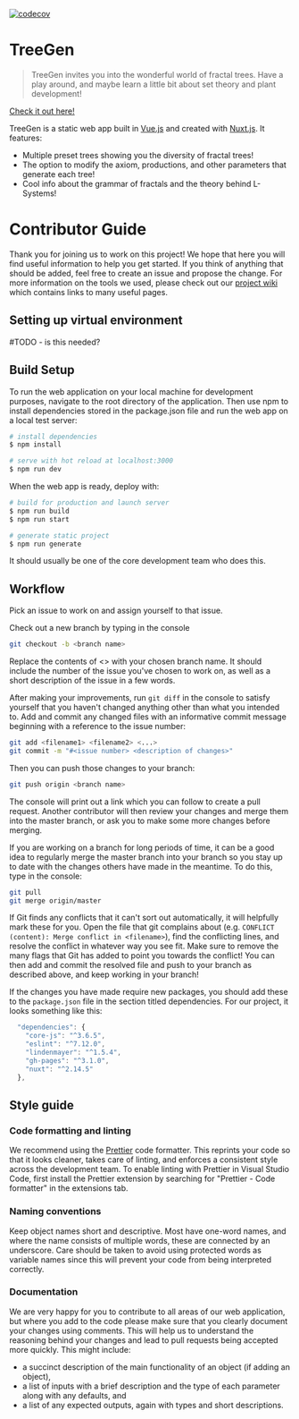 [![codecov](https://codecov.io/gh/alisonfarrar/treegen-group5/branch/master/graph/badge.svg?token=6OMTXWC9HZ)](undefined)

# TreeGen
>TreeGen invites you into the wonderful world of fractal trees. Have a play around, and maybe learn a little bit about set theory and plant development!

[Check it out here!](https://alisonfarrar.github.io/treegen-group5/)

TreeGen is a static web app built in [Vue.js](https://vuejs.org/v2/guide/) and created with [Nuxt.js](https://nuxtjs.org/guides/features/nuxt-components). It features: 
* Multiple preset trees showing you the diversity of fractal trees!
* The option to modify the axiom, productions, and other parameters that generate each tree!
* Cool info about the grammar of fractals and the theory behind L-Systems!


# Contributor Guide
Thank you for joining us to work on this project! We hope that here you will find useful information to help you get started. If you think of anything that should be added, feel free to create an issue and propose the change. For more information on the tools we used, please check out our [project wiki](https://github.com/alisonfarrar/treegen-group5/wiki/Overview) which contains links to many useful pages.

## Setting up virtual environment
#TODO - is this needed?

## Build Setup
To run the web application on your local machine for development purposes, navigate to the root directory of the application. Then use npm to install dependencies stored in the package.json file and run the web app on a local test server:
```bash
# install dependencies
$ npm install

# serve with hot reload at localhost:3000
$ npm run dev
```
When the web app is ready, deploy with:
```bash
# build for production and launch server
$ npm run build
$ npm run start

# generate static project
$ npm run generate
```
It should usually be one of the core development team who does this. 


## Workflow 
Pick an issue to work on and assign yourself to that issue. 

Check out a new branch by typing in the console
```bash
git checkout -b <branch name>
```
Replace the contents of <> with your chosen branch name. It should include the number of the issue you've chosen to work on, as well as a short description of the issue in a few words. 

After making your improvements, run `git diff` in the console to satisfy yourself that you haven't changed anything other than what you intended to. Add and commit any changed files with an informative commit message beginning with a reference to the issue number:
```bash
git add <filename1> <filename2> <...>
git commit -m "#<issue number> <description of changes>"
```
Then you can push those changes to your branch:
```bash
git push origin <branch name>
```
The console will print out a link which you can follow to create a pull request. Another contributor will then review your changes and merge them into the master branch, or ask you to make some more changes before merging. 

If you are working on a branch for long periods of time, it can be a good idea to regularly merge the master branch into your branch so you stay up to date with the changes others have made in the meantime. To do this, type in the console:
```bash
git pull
git merge origin/master
```

If Git finds any conflicts that it can't sort out automatically, it will helpfully mark these for you. Open the file that git complains about (e.g. `CONFLICT (content): Merge conflict in <filename>`), find the conflicting lines, and resolve the conflict in whatever way you see fit. Make sure to remove the many flags that Git has added to point you towards the conflict!
You can then add and commit the resolved file and push to your branch as described above, and keep working in your branch!

If the changes you have made require new packages, you should add these to the `package.json` file in the section titled dependencies. For our project, it looks something like this:
```javascript
  "dependencies": {
    "core-js": "^3.6.5",
    "eslint": "^7.12.0",
    "lindenmayer": "^1.5.4",
    "gh-pages": "^3.1.0",
    "nuxt": "^2.14.5"
  },
```

## Style guide

### Code formatting and linting
We recommend using the [Prettier](https://prettier.io/docs/en/index.html) code formatter. This reprints your code so that it looks cleaner, takes care of linting, and enforces a consistent style across the development team. To enable linting with Prettier in Visual Studio Code, first install the Prettier extension by searching for "Prettier - Code formatter" in the extensions tab. 

### Naming conventions
Keep object names short and descriptive. Most have one-word names, and where the name consists of multiple words, these are connected by an underscore. Care should be taken to avoid using protected words as variable names since this will prevent your code from being interpreted correctly.

### Documentation
We are very happy for you to contribute to all areas of our web application, but where you add to the code please make sure that you clearly document your changes using comments. This will help us to understand the reasoning behind your changes and lead to pull requests being accepted more quickly. This might include:

* a succinct description of the main functionality of an object (if adding an object),
* a list of inputs with a brief description and the type of each parameter along with any defaults, and
* a list of any expected outputs, again with types and short descriptions.
